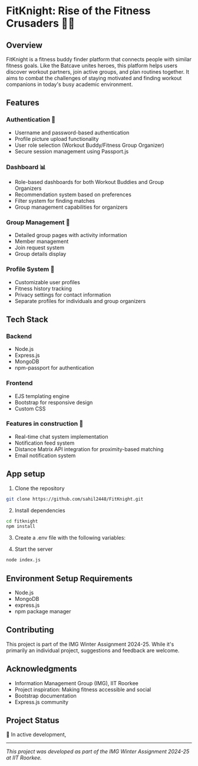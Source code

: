 # FitKnight: Rise of the Fitness Crusaders 🏋️‍♂️

## Overview

FitKnight is a fitness buddy finder platform that connects people with similar fitness goals. Like the Batcave unites heroes, this platform helps users discover workout partners, join active groups, and plan routines together. It aims to combat the challenges of staying motivated and finding workout companions in today's busy academic environment.

## Features

### Authentication 🔐

- Username and password-based authentication
- Profile picture upload functionality
- User role selection (Workout Buddy/Fitness Group Organizer)
- Secure session management using Passport.js

### Dashboard 📊

- Role-based dashboards for both Workout Buddies and Group Organizers
- Recommendation system based on preferences
- Filter system for finding matches
- Group management capabilities for organizers

### Group Management 👥

- Detailed group pages with activity information
- Member management
- Join request system
- Group details display

### Profile System 👤

- Customizable user profiles
- Fitness history tracking
- Privacy settings for contact information
- Separate profiles for individuals and group organizers

## Tech Stack

### Backend

- Node.js
- Express.js
- MongoDB
- npm-passport for authentication

### Frontend

- EJS templating engine
- Bootstrap for responsive design
- Custom CSS

### Features in construction 🚧

- Real-time chat system implementation
- Notification feed system
- Distance Matrix API integration for proximity-based matching
- Email notification system

## App setup

1. Clone the repository

```bash
git clone https://github.com/sahil2448/FitKnight.git
```

2. Install dependencies

```bash
cd fitknight
npm install
```

3. Create a .env file with the following variables:

4. Start the server

```bash
node index.js
```

## Environment Setup Requirements

- Node.js
- MongoDB
- express.js
- npm package manager

## Contributing

This project is part of the IMG Winter Assignment 2024-25. While it's primarily an individual project, suggestions and feedback are welcome.

## Acknowledgments

- Information Management Group (IMG), IIT Roorkee
- Project inspiration: Making fitness accessible and social
- Bootstrap documentation
- Express.js community

## Project Status

🚀 In active development,

---

_This project was developed as part of the IMG Winter Assignment 2024-25 at IIT Roorkee._
